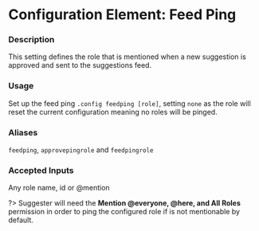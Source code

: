# Configuration Element: Feed Ping

### Description
This setting defines the role that is mentioned when a new suggestion is approved and sent to the suggestions feed.

### Usage
Set up the feed ping `.config feedping [role]`, setting  `none` as the role will reset the current configuration meaning no roles will be pinged.

### Aliases
`feedping`, `approvepingrole` and `feedpingrole`

### Accepted Inputs
Any role name, id or @mention

?> Suggester will need the **Mention @everyone, @here, and All Roles** permission in order to ping the configured role if is not mentionable by default.
